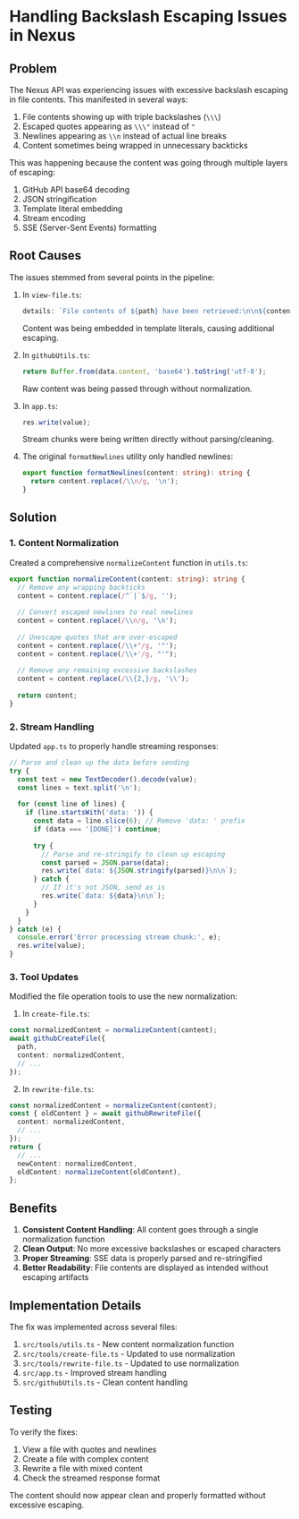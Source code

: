 # Handling Backslash Escaping Issues in Nexus

## Problem

The Nexus API was experiencing issues with excessive backslash escaping in file contents. This manifested in several ways:

1. File contents showing up with triple backslashes (`\\\`)
2. Escaped quotes appearing as `\\\"` instead of `"`
3. Newlines appearing as `\\n` instead of actual line breaks
4. Content sometimes being wrapped in unnecessary backticks

This was happening because the content was going through multiple layers of escaping:

1. GitHub API base64 decoding
2. JSON stringification
3. Template literal embedding
4. Stream encoding
5. SSE (Server-Sent Events) formatting

## Root Causes

The issues stemmed from several points in the pipeline:

1. In `view-file.ts`:
   ```typescript
   details: `File contents of ${path} have been retrieved:\n\n${content}`
   ```
   Content was being embedded in template literals, causing additional escaping.

2. In `githubUtils.ts`:
   ```typescript
   return Buffer.from(data.content, 'base64').toString('utf-8');
   ```
   Raw content was being passed through without normalization.

3. In `app.ts`:
   ```typescript
   res.write(value);
   ```
   Stream chunks were being written directly without parsing/cleaning.

4. The original `formatNewlines` utility only handled newlines:
   ```typescript
   export function formatNewlines(content: string): string {
     return content.replace(/\\n/g, '\n');
   }
   ```

## Solution

### 1. Content Normalization

Created a comprehensive `normalizeContent` function in `utils.ts`:

```typescript
export function normalizeContent(content: string): string {
  // Remove any wrapping backticks
  content = content.replace(/^`|`$/g, '');
  
  // Convert escaped newlines to real newlines
  content = content.replace(/\\n/g, '\n');
  
  // Unescape quotes that are over-escaped
  content = content.replace(/\\+"/g, '"');
  content = content.replace(/\\+'/g, "'");
  
  // Remove any remaining excessive backslashes
  content = content.replace(/\\{2,}/g, '\\');
  
  return content;
}
```

### 2. Stream Handling

Updated `app.ts` to properly handle streaming responses:

```typescript
// Parse and clean up the data before sending
try {
  const text = new TextDecoder().decode(value);
  const lines = text.split('\n');
  
  for (const line of lines) {
    if (line.startsWith('data: ')) {
      const data = line.slice(6); // Remove 'data: ' prefix
      if (data === '[DONE]') continue;
      
      try {
        // Parse and re-stringify to clean up escaping
        const parsed = JSON.parse(data);
        res.write(`data: ${JSON.stringify(parsed)}\n\n`);
      } catch {
        // If it's not JSON, send as is
        res.write(`data: ${data}\n\n`);
      }
    }
  }
} catch (e) {
  console.error('Error processing stream chunk:', e);
  res.write(value);
}
```

### 3. Tool Updates

Modified the file operation tools to use the new normalization:

1. In `create-file.ts`:
```typescript
const normalizedContent = normalizeContent(content);
await githubCreateFile({
  path,
  content: normalizedContent,
  // ...
});
```

2. In `rewrite-file.ts`:
```typescript
const normalizedContent = normalizeContent(content);
const { oldContent } = await githubRewriteFile({
  content: normalizedContent,
  // ...
});
return {
  // ...
  newContent: normalizedContent,
  oldContent: normalizeContent(oldContent),
};
```

## Benefits

1. **Consistent Content Handling**: All content goes through a single normalization function
2. **Clean Output**: No more excessive backslashes or escaped characters
3. **Proper Streaming**: SSE data is properly parsed and re-stringified
4. **Better Readability**: File contents are displayed as intended without escaping artifacts

## Implementation Details

The fix was implemented across several files:

1. `src/tools/utils.ts` - New content normalization function
2. `src/tools/create-file.ts` - Updated to use normalization
3. `src/tools/rewrite-file.ts` - Updated to use normalization
4. `src/app.ts` - Improved stream handling
5. `src/githubUtils.ts` - Clean content handling

## Testing

To verify the fixes:
1. View a file with quotes and newlines
2. Create a file with complex content
3. Rewrite a file with mixed content
4. Check the streamed response format

The content should now appear clean and properly formatted without excessive escaping.